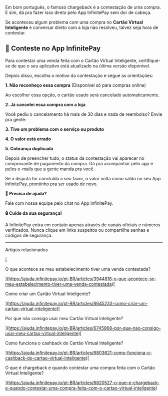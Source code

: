 Em bom português, o famoso chargeback é a contestação de uma compra. E sim, dá pra fazer isso direto pelo App InfinitePay sem dor de cabeça.

Se aconteceu algum problema com uma compra no **Cartão Virtual Inteligente** e conversar direto com a loja não resolveu, talvez seja hora de contestar.

## **📱 Conteste no App InfinitePay**

Para contestar uma venda feita com o Cartão Virtual Inteligente, certifique-se de que o seu aplicativo está atualizado na última versão disponível.

Depois disso, escolha o motivo da contestação e segue as orientações:

**1\. Não reconheço essa compra** (Disponível só para compras online)

Ao escolher essa opção, o cartão usado será cancelado automaticamente.

**2\. Já cancelei essa compra com a loja**

Você pediu o cancelamento há mais de 30 dias e nada de reembolso? Envie pra gente:

**3\. Tive um problema com o serviço ou produto**

**4\. O valor está errado**

**5\. Cobrança duplicada**

Depois de preencher tudo, o status da contestação vai aparecer no comprovante de pagamento da compra. Dá pra acompanhar pelo app e pelos e-mails que a gente manda pra você.

Se a disputa for concluída a seu favor, o valor volta como saldo no seu App InfinitePay, prontinho pra ser usado de novo.

**🔔 Precisa de ajuda?**

Fale com nossa equipe pelo chat no App InfinitePay.

**🔒 Cuide da sua segurança!**

A InfinitePay entra em contato apenas através de canais oficiais e números verificados. Nunca clique em links suspeitos ou compartilhe senhas e códigos de segurança.

___

Artigos relacionados

[

O que acontece se meu estabelecimento tiver uma venda contestada?

](https://ajuda.infinitepay.io/pt-BR/articles/3944818-o-que-acontece-se-meu-estabelecimento-tiver-uma-venda-contestada)[

Como criar um Cartão Virtual Inteligente?

](https://ajuda.infinitepay.io/pt-BR/articles/6645233-como-criar-um-cartao-virtual-inteligente)[

Por que não consigo usar meu Cartão Virtual Inteligente?

](https://ajuda.infinitepay.io/pt-BR/articles/6745968-por-que-nao-consigo-usar-meu-cartao-virtual-inteligente)[

Como funciona o cashback do Cartão Virtual Inteligente?

](https://ajuda.infinitepay.io/pt-BR/articles/6803621-como-funciona-o-cashback-do-cartao-virtual-inteligente)[

O que é chargeback e quando contestar uma compra feita com o Cartão Virtual Inteligente?

](https://ajuda.infinitepay.io/pt-BR/articles/6820527-o-que-e-chargeback-e-quando-contestar-uma-compra-feita-com-o-cartao-virtual-inteligente)